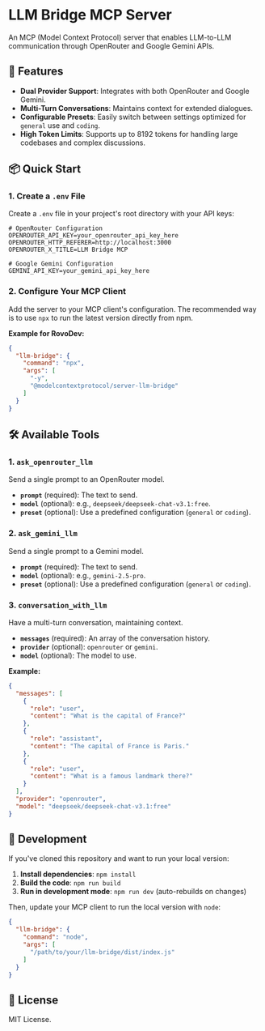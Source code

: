 # LLM Bridge MCP Server

An MCP (Model Context Protocol) server that enables LLM-to-LLM communication through OpenRouter and Google Gemini APIs.

## 🚀 Features

- **Dual Provider Support**: Integrates with both OpenRouter and Google Gemini.
- **Multi-Turn Conversations**: Maintains context for extended dialogues.
- **Configurable Presets**: Easily switch between settings optimized for `general` use and `coding`.
- **High Token Limits**: Supports up to 8192 tokens for handling large codebases and complex discussions.

## 📦 Quick Start

### 1. Create a `.env` File

Create a `.env` file in your project's root directory with your API keys:

```env
# OpenRouter Configuration
OPENROUTER_API_KEY=your_openrouter_api_key_here
OPENROUTER_HTTP_REFERER=http://localhost:3000
OPENROUTER_X_TITLE=LLM Bridge MCP

# Google Gemini Configuration
GEMINI_API_KEY=your_gemini_api_key_here
```

### 2. Configure Your MCP Client

Add the server to your MCP client's configuration. The recommended way is to use `npx` to run the latest version directly from npm.

**Example for RovoDev:**

```json
{
  "llm-bridge": {
    "command": "npx",
    "args": [
      "-y",
      "@modelcontextprotocol/server-llm-bridge"
    ]
  }
}
```

## 🛠️ Available Tools

### 1. `ask_openrouter_llm`

Send a single prompt to an OpenRouter model.

-   **`prompt`** (required): The text to send.
-   **`model`** (optional): e.g., `deepseek/deepseek-chat-v3.1:free`.
-   **`preset`** (optional): Use a predefined configuration (`general` or `coding`).

### 2. `ask_gemini_llm`

Send a single prompt to a Gemini model.

-   **`prompt`** (required): The text to send.
-   **`model`** (optional): e.g., `gemini-2.5-pro`.
-   **`preset`** (optional): Use a predefined configuration (`general` or `coding`).

### 3. `conversation_with_llm`

Have a multi-turn conversation, maintaining context.

-   **`messages`** (required): An array of the conversation history.
-   **`provider`** (optional): `openrouter` or `gemini`.
-   **`model`** (optional): The model to use.

**Example:**

```json
{
  "messages": [
    {
      "role": "user", 
      "content": "What is the capital of France?"
    },
    {
      "role": "assistant",
      "content": "The capital of France is Paris."
    },
    {
      "role": "user",
      "content": "What is a famous landmark there?"
    }
  ],
  "provider": "openrouter",
  "model": "deepseek/deepseek-chat-v3.1:free"
}
```

## 🔧 Development

If you've cloned this repository and want to run your local version:

1.  **Install dependencies**: `npm install`
2.  **Build the code**: `npm run build`
3.  **Run in development mode**: `npm run dev` (auto-rebuilds on changes)

Then, update your MCP client to run the local version with `node`:

```json
{
  "llm-bridge": {
    "command": "node",
    "args": [
      "/path/to/your/llm-bridge/dist/index.js"
    ]
  }
}
```

## 📄 License

MIT License.